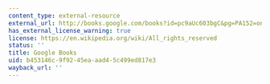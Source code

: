 ```yaml
---
content_type: external-resource
external_url: http://books.google.com/books?id=pc9aUc603bgC&pg=PA152=onepage
has_external_license_warning: true
license: https://en.wikipedia.org/wiki/All_rights_reserved
status: ''
title: Google Books
uid: b453146c-9f92-45ea-aad4-5c499ed817e3
wayback_url: ''
---
```

